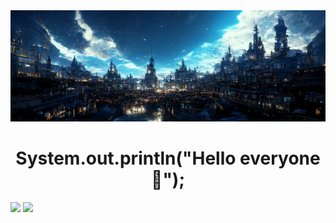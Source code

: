 <img src="https://github.com/Lawhoer/Lawhoer/blob/main/wsdfwef.jfif"> 
<h1 align="center"> System.out.println("Hello everyone 👋"); </h1>

<p>
<img src="https://streak-stats.demolab.com?user=Lawhoer&theme=dracula">
<img src="https://github-readme-stats.vercel.app/api?username=Lawhoer&show_icons=true&theme=dracula">
</p>




